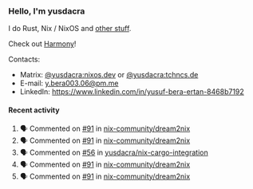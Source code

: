 ### Hello, I'm yusdacra

I do Rust, Nix / NixOS and [other stuff](https://yusdacra.gitlab.io/about).

Check out [Harmony](https://github.com/harmony-development)!

Contacts:
- Matrix: [@yusdacra:nixos.dev](https://matrix.to/#/@yusdacra:nixos.dev) or [@yusdacra:tchncs.de](https://matrix.to/#/@yusdacra:tchncs.de)
- E-mail: y.bera003.06@pm.me
- LinkedIn: https://www.linkedin.com/in/yusuf-bera-ertan-8468b7192

#### Recent activity

<!--START_SECTION:activity-->
1. 🗣 Commented on [#91](https://github.com/nix-community/dream2nix/issues/91) in [nix-community/dream2nix](https://github.com/nix-community/dream2nix)
2. 🗣 Commented on [#91](https://github.com/nix-community/dream2nix/issues/91) in [nix-community/dream2nix](https://github.com/nix-community/dream2nix)
3. 🗣 Commented on [#56](https://github.com/yusdacra/nix-cargo-integration/issues/56) in [yusdacra/nix-cargo-integration](https://github.com/yusdacra/nix-cargo-integration)
4. 🗣 Commented on [#91](https://github.com/nix-community/dream2nix/issues/91) in [nix-community/dream2nix](https://github.com/nix-community/dream2nix)
5. 🗣 Commented on [#91](https://github.com/nix-community/dream2nix/issues/91) in [nix-community/dream2nix](https://github.com/nix-community/dream2nix)
<!--END_SECTION:activity-->
